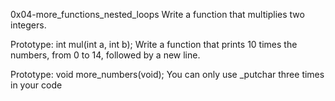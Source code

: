 0x04-more_functions_nested_loops
Write a function that multiplies two integers.

Prototype: int mul(int a, int b);
Write a function that prints 10 times the numbers, from 0 to 14, followed by a new line.

Prototype: void more_numbers(void);
You can only use _putchar three times in your code
